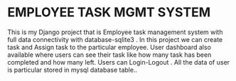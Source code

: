   <h1>EMPLOYEE TASK MGMT SYSTEM</h1>

This is my Django project that is Employee task management system with full data connectivity with database-sqlite3 .
In this project we can create task and Assign task to the particular employee.
User dashboard also available where users can see their task like how many task has been completed and how many left.
Users can Login-Logout . All the data of user is particular stored in mysql database table..
